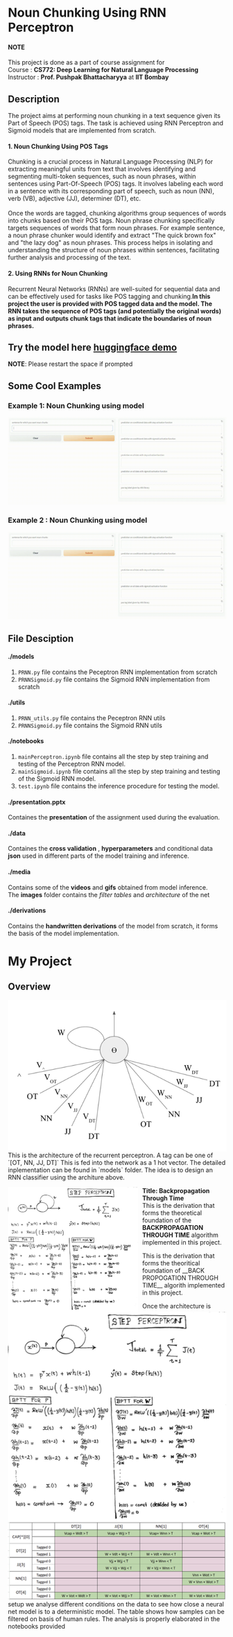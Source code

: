 # Noun Chunking Using RNN Perceptron

#### NOTE
This project is done as a part of course assignment for<br>
 Course : __CS772: Deep Learning for Natural Language Processing__ <br>
 Instructor :  __Prof. Pushpak Bhattacharyya__ at __IIT Bombay__

## Description
The project aims at performing noun chunking in a text sequence given its Part of Speech (POS) tags. The task is achieved using RNN Perceptron and Sigmoid models that are implemented from scratch.

#### 1. Noun Chunking Using POS Tags
Chunking is a crucial process in Natural Language Processing (NLP) for extracting meaningful units from text that involves identifying and segmenting multi-token sequences, such as noun phrases, within sentences using Part-Of-Speech (POS) tags. 
It involves labeling each word in a sentence with its corresponding part of speech, such as noun (NN), verb (VB), adjective (JJ), determiner (DT), etc.<br><br>
Once the words are tagged, chunking algorithms group sequences of words into chunks based on their POS tags. Noun phrase chunking specifically targets sequences of words that form noun phrases. For example sentence, a noun phrase chunker would identify and extract "The quick brown fox" and "the lazy dog" as noun phrases. This process helps in isolating and understanding the structure of noun phrases within sentences, facilitating further analysis and processing of the text.


#### 2. Using RNNs for Noun Chunking
Recurrent Neural Networks (RNNs) are well-suited for sequential data and can be effectively used for tasks like POS tagging and chunking.__In this project the user is provided with POS tagged data and the model. The RNN takes the sequence of POS tags (and potentially the original words) as input and outputs chunk tags that indicate the boundaries of noun phrases.__

## Try the model here [huggingface demo](https://huggingface.co/spaces/vivek9/CS772_Assignment2)
__NOTE__: Please restart the space if prompted

## Some Cool Examples
### Example 1: Noun Chunking using model
![Cool Demo](https://github.com/adityapande1/rnn-perceptron/blob/main/media/gifs/one.gif)

### Example 2 : Noun Chunking using model
![Cool Demo](https://github.com/adityapande1/rnn-perceptron/blob/main/media/gifs/two.gif)
 

## File Desciption
#### ./models
1. `PRNN.py` file contains the Peceptron RNN implementation from scratch
2. `PRNNSigmoid.py` file contains the Sigmoid RNN implementation from scratch

#### ./utils
1. `PRNN_utils.py` file contains the Peceptron RNN utils
2. `PRNNSigmoid.py` file contains the Sigmoid RNN utils

#### ./notebooks
1. `mainPerceptron.ipynb` file contains all the step by step training and testing of the Perceptron RNN model.
2. `mainSigmoid.ipynb` file contains all the step by step training and testing of the Sigmoid RNN model.
3. `test.ipynb` file contains the inference procedure for testing the model.

#### ./presentation.pptx
Containes the __presentation__ of the assignment used during the evaluation.

#### ./data
Containes the __cross validation__ , __hyperparameters__ and conditional data __json__ used in different parts of the model training and inference.
#### ./media
Contains some of the __videos__ and __gifs__ obtained from model inference.<br>
The __images__ folder contains the _filter tables_  and _architecture_ of the net

#### ./derivations
Contains the __handwritten derivations__ of the model from scratch, it forms the basis of the model implementation.

# My Project
## Overview

<p align="left">
  <img src="https://github.com/adityapande1/rnn-perceptron/blob/main/media/images/architecture.png" alt="Project Logo" style="float: left; margin-right: 10px;" />
  This is the architecture of the recurrent perceptron. A tag can be one of `[OT, NN, JJ, DT]` This is fed into the network as a 1 hot vector.
  The detailed inplementation can be found in `models` folder. The idea is to design an RNN classifier using the architure above.
</p>

<p style="text-align: left;">
  <img src="https://github.com/adityapande1/rnn-perceptron/blob/main/media/images/der1.png" alt="Project Logo" style="float: left; margin-right: 10px; width: 300px; height: auto;" />
  <strong>Title: Backpropagation Through Time</strong><br />
  This is the derivation that forms the theoretical foundation of the <strong>BACKPROPAGATION THROUGH TIME</strong> algorithm implemented in this project.
</p>


<p align="left">
  <img src="https://github.com/adityapande1/rnn-perceptron/blob/main/media/images/der1.png" alt="Project Logo" style="float: left; margin-right: 10px;" />
  This is the derivation that forms the theoritical foundation of __BACK PROPOGATION THROUGH TIME__ algorith implemented in this project.
</p>

<p align="left">
  <img src="https://github.com/adityapande1/rnn-perceptron/blob/main/media/images/green_conditions.png" alt="Project Logo" style="float: left; margin-right: 10px;" />
  Once the architecture is setup we analyse different conditions on the data to see how close a neural net model is to a deterministic model. The table shows how samples can be filtered on basis of human rules. The analysis is properly elaborated in the notebooks provided
</p>

